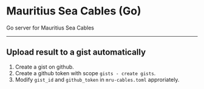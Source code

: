 # Mauritius Sea Cables (Go)
Go server for Mauritius Sea Cables

---

## Upload result to a gist automatically

1. Create a gist on github.
2. Create a github token with scope `gists - create gists`.
3. Modify `gist_id` and `github_token` in `mru-cables.toml` approriately.
